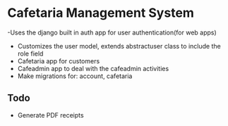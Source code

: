 # Cafetaria Management System

-Uses the django built in auth app for user authentication(for web apps)
- Customizes the user model, extends abstractuser class to include the role field
- Cafetaria app for customers
- Cafeadmin app to deal with the cafeadmin activities
- Make migrations for: account, cafetaria


## Todo
- Generate PDF receipts
